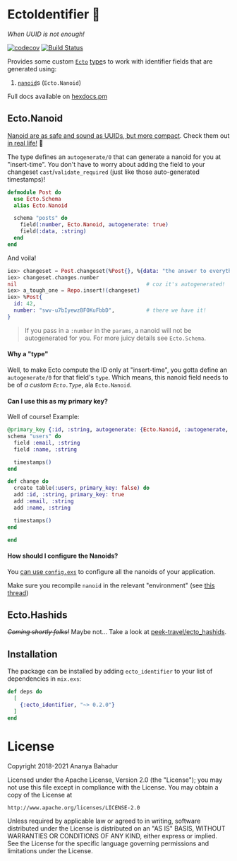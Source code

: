 # EctoIdentifier :dart:

_When UUID is not enough!_

[![codecov](https://codecov.io/gh/oyeb/ecto_identifier/branch/master/graph/badge.svg)](https://codecov.io/gh/oyeb/ecto_identifier)
[![Build Status](https://travis-ci.org/oyeb/ecto_identifier.svg?branch=master)](https://travis-ci.org/oyeb/ecto_identifier)

Provides some custom [`Ecto`][ecto] [type][ecto-type]s to work with identifier
fields that are generated using:

1. [`nanoid`][nanoid]s (`Ecto.Nanoid`)

[ecto]: https://github.com/elixir-ecto/
[ecto-type]: https://hexdocs.pm/ecto/Ecto.Type.html
[nanoid]: https://github.com/railsmechanic/nanoid
[hashids]: https://github.com/alco/hashids-elixir

Full docs available on [hexdocs.pm](https://hexdocs.pm/ecto_identifier)

## Ecto.Nanoid

[Nanoid are as safe and sound as UUIDs, but more
compact](https://github.com/ai/nanoid). Check them out [in real
life!](https://alex7kom.github.io/nano-nanoid-cc/) :rainbow:

The type defines an `autogenerate/0` that can generate a nanoid for you at
"insert-time". You don't have to worry about adding the field to your changeset
`cast`/`validate_required` (just like those auto-generated timestamps)!

``` elixir
defmodule Post do
  use Ecto.Schema
  alias Ecto.Nanoid

  schema "posts" do
    field(:number, Ecto.Nanoid, autogenerate: true)
    field(:data, :string)
  end
end
```
And voila!

``` elixir
iex> changeset = Post.changeset(%Post{}, %{data: "the answer to everything"})
iex> changeset.changes.number
nil                                         # coz it's autogenerated!
iex> a_tough_one = Repo.insert!(changeset)
iex> %Post{
  id: 42,
  number: "swv-u7bIyewzBFOKuFbbD",          # there we have it!
}
```
> If you pass in a `:number` in the `params`, a nanoid will not be autogenerated
> for you. For more juicy details see `Ecto.Schema`.

#### Why a "type"

Well, to make Ecto compute the ID only at "insert-time", you gotta define an
`autogenerate/0` for that field's `type`.  Which means, this nanoid field needs
to be of _a custom `Ecto.Type`_, ala `Ecto.Nanoid`.

#### Can I use this as my primary key?

Well of course! Example:

``` elixir
@primary_key {:id, :string, autogenerate: {Ecto.Nanoid, :autogenerate, []}}
schema "users" do
  field :email, :string
  field :name, :string

  timestamps()
end

```

``` elixir
def change do
  create table(:users, primary_key: false) do
  add :id, :string, primary_key: true
  add :email, :string
  add :name, :string

  timestamps()
end

end
```

#### How should I configure the Nanoids?
You [can use `config.exs`](https://hexdocs.pm/nanoid/readme.html#configuration) to configure all the
nanoids of your application.

Make sure you recompile `nanoid` in the relevant "environment" (see
[this thread](https://github.com/railsmechanic/nanoid/issues/6#issuecomment-644702147))

## Ecto.Hashids

~~_Coming shortly folks!_~~
Maybe not... Take a look at [peek-travel/ecto_hashids](https://github.com/peek-travel/ecto_hashids).

## Installation

The package can be installed by adding `ecto_identifier` to your list of
dependencies in `mix.exs`:

```elixir
def deps do
  [
    {:ecto_identifier, "~> 0.2.0"}
  ]
end
```

# License

Copyright 2018-2021 Ananya Bahadur

Licensed under the Apache License, Version 2.0 (the "License");
you may not use this file except in compliance with the License.
You may obtain a copy of the License at

    http://www.apache.org/licenses/LICENSE-2.0

Unless required by applicable law or agreed to in writing, software
distributed under the License is distributed on an "AS IS" BASIS,
WITHOUT WARRANTIES OR CONDITIONS OF ANY KIND, either express or implied.
See the License for the specific language governing permissions and
limitations under the License.
